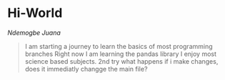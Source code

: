 # Hi-World
*Ndemogbe Juana*
> I am starting a journey to learn the basics of most programming branches
> Right now I am learning the pandas library
> I enjoy most science based subjects.
2nd try
what happens if i make changes, does it immediatly changge the main file?
